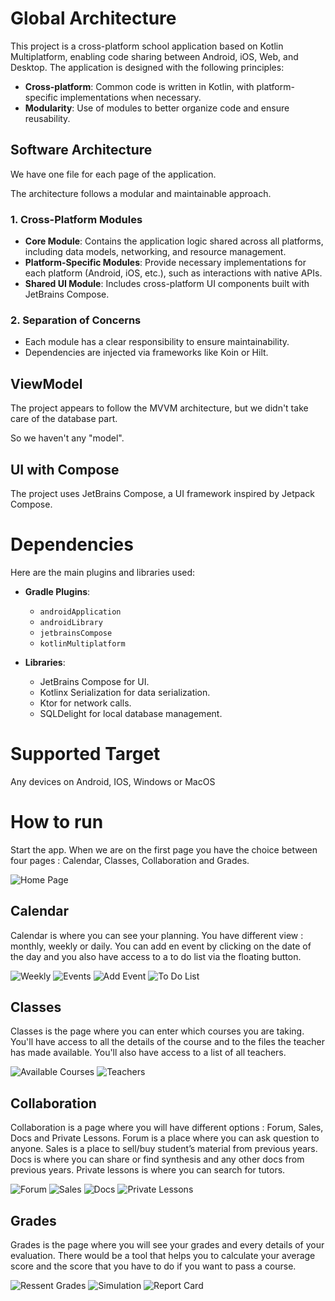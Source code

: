 # Global Architecture
This project is a cross-platform school application based on Kotlin Multiplatform, enabling code sharing between Android, iOS, Web, and Desktop. The application is designed with the following principles:

- **Cross-platform**: Common code is written in Kotlin, with platform-specific implementations when necessary.
- **Modularity**: Use of modules to better organize code and ensure reusability.

## Software Architecture
We have one file for each page of the application.

The architecture follows a modular and maintainable approach.
### 1. **Cross-Platform Modules**
   - **Core Module**: Contains the application logic shared across all platforms, including data models, networking, and resource management.
   - **Platform-Specific Modules**: Provide necessary implementations for each platform (Android, iOS, etc.), such as interactions with native APIs.
   - **Shared UI Module**: Includes cross-platform UI components built with JetBrains Compose.

### 2. **Separation of Concerns**
   - Each module has a clear responsibility to ensure maintainability.
   - Dependencies are injected via frameworks like Koin or Hilt.

## ViewModel
The project appears to follow the MVVM architecture, but we didn't take care of the database part. 

So we haven't any "model".

## UI with Compose
The project uses JetBrains Compose, a UI framework inspired by Jetpack Compose.

# Dependencies
Here are the main plugins and libraries used:

- **Gradle Plugins**:
  - `androidApplication`
  - `androidLibrary`
  - `jetbrainsCompose`
  - `kotlinMultiplatform`

- **Libraries**:
  - JetBrains Compose for UI.
  - Kotlinx Serialization for data serialization.
  - Ktor for network calls.
  - SQLDelight for local database management.

# Supported Target
Any devices on Android, IOS, Windows or MacOS

# How to run
Start the app. When we are on the first page you have the choice between four pages : Calendar, Classes, Collaboration and Grades.

![Home Page](Screenshot/homePage.png)

## Calendar 
Calendar is where you can see your planning. You have different view : monthly, weekly or daily. You can add en event by clicking on the date of the day and you also have access to a to do list via the floating button.

![Weekly](Screenshot/weekly.png) ![Events](Screenshot/Events.png) ![Add Event](Screenshot/Add_event.png) ![To Do List](Screenshot/To_do.png)

## Classes
Classes is the page where you can enter which courses you are taking. You'll have access to all the details of the course and to the files the teacher has made available. You'll also have access to a list of all teachers. 

![Available Courses](Screenshot/Available_courses.png) ![Teachers](Screenshot/Teachers.png)

## Collaboration
Collaboration is a page where you will have different options : Forum, Sales, Docs and Private Lessons. Forum is a place where you can ask question to anyone. Sales is a place to sell/buy student’s material from previous years. Docs is where you can share or find synthesis and any other docs from previous years. Private lessons is where you can search for tutors.   

![Forum](Screenshot/Forum.png) ![Sales](Screenshot/Sales.png) ![Docs](Screenshot/Docs.png) ![Private Lessons](Screenshot/PrivateLessons.png)

## Grades
Grades is the page where you will see your grades and every details of your evaluation. There would be a tool that helps you to calculate your average score and the score that you have to do if you want to pass a course. 

![Ressent Grades](Screenshot/RecentGrades.png) ![Simulation](Screenshot/Simulation.png) ![Report Card](Screenshot/ReportCard.png)
